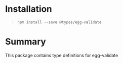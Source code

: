 # Installation
> `npm install --save @types/egg-validate`

# Summary
This package contains type definitions for egg-validate